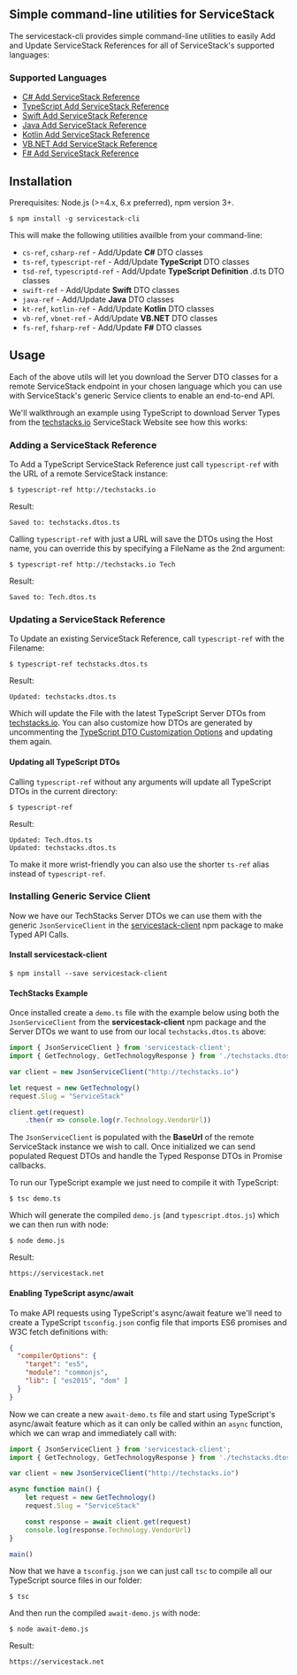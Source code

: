 ## Simple command-line utilities for ServiceStack

The servicestack-cli provides simple command-line utilities to easily Add and Update ServiceStack References for all of ServiceStack's supported languages:

### Supported Languages

* [C# Add ServiceStack Reference](http://docs.servicestack.net/csharp-add-servicestack-reference)
* [TypeScript Add ServiceStack Reference](http://docs.servicestack.net/typescript-add-servicestack-reference)
* [Swift Add ServiceStack Reference](http://docs.servicestack.net/swift-add-servicestack-reference)
* [Java Add ServiceStack Reference](http://docs.servicestack.net/java-add-servicestack-reference)
* [Kotlin Add ServiceStack Reference](http://docs.servicestack.net/kotlin-add-servicestack-reference)
* [VB.NET Add ServiceStack Reference](http://docs.servicestack.net/vbnet-add-servicestack-reference)
* [F# Add ServiceStack Reference](http://docs.servicestack.net/fsharp-add-servicestack-reference)

## Installation

Prerequisites: Node.js (>=4.x, 6.x preferred), npm version 3+.

    $ npm install -g servicestack-cli

This will make the following utilities availble from your command-line:

 - `cs-ref`, `csharp-ref` - Add/Update **C#** DTO classes
 - `ts-ref`, `typescript-ref` - Add/Update **TypeScript** DTO classes
 - `tsd-ref`, `typescriptd-ref` - Add/Update **TypeScript Definition** .d.ts DTO classes
 - `swift-ref` - Add/Update **Swift** DTO classes
 - `java-ref` - Add/Update **Java** DTO classes
 - `kt-ref`, `kotlin-ref` - Add/Update **Kotlin** DTO classes
 - `vb-ref`, `vbnet-ref` - Add/Update **VB.NET** DTO classes
 - `fs-ref`, `fsharp-ref` - Add/Update **F#** DTO classes

## Usage

Each of the above utils will let you download the Server DTO classes for a remote ServiceStack endpoint in your chosen language which you can use with ServiceStack's generic Service clients to enable an end-to-end API.

We'll walkthrough an example using TypeScript to download Server Types from the [techstacks.io](http://techstacks.io) ServiceStack Website see how this works:

### Adding a ServiceStack Reference

To Add a TypeScript ServiceStack Reference just call `typescript-ref` with the URL of 
a remote ServiceStack instance:

    $ typescript-ref http://techstacks.io

Result:

    Saved to: techstacks.dtos.ts

Calling `typescript-ref` with just a URL will save the DTOs using the Host name, you can override this by specifying a FileName as the 2nd argument:

    $ typescript-ref http://techstacks.io Tech

Result:

    Saved to: Tech.dtos.ts

### Updating a ServiceStack Reference

To Update an existing ServiceStack Reference, call `typescript-ref` with the Filename:

    $ typescript-ref techstacks.dtos.ts

Result:

    Updated: techstacks.dtos.ts

Which will update the File with the latest TypeScript Server DTOs from [techstacks.io](http://techstacks.io). You can also customize how DTOs are generated by uncommenting the [TypeScript DTO Customization Options](http://docs.servicestack.net/typescript-add-servicestack-reference#dto-customization-options) and updating them again.

#### Updating all TypeScript DTOs

Calling `typescript-ref` without any arguments will update all TypeScript DTOs in the current directory:

    $ typescript-ref

Result:

    Updated: Tech.dtos.ts
    Updated: techstacks.dtos.ts

To make it more wrist-friendly you can also use the shorter `ts-ref` alias instead of `typescript-ref`.

### Installing Generic Service Client

Now we have our TechStacks Server DTOs we can use them with the generic `JsonServiceClient` in the [servicestack-client](https://www.npmjs.com/package/servicestack-client) npm package to make Typed API Calls.

#### Install servicestack-client

    $ npm install --save servicestack-client

#### TechStacks Example

Once installed create a `demo.ts` file with the example below using both the `JsonServiceClient` from the **servicestack-client** npm package and the Server DTOs we 
want to use from our local `techstacks.dtos.ts` above:

```ts
import { JsonServiceClient } from 'servicestack-client';
import { GetTechnology, GetTechnologyResponse } from './techstacks.dtos';

var client = new JsonServiceClient("http://techstacks.io")

let request = new GetTechnology()
request.Slug = "ServiceStack"

client.get(request)
    .then(r => console.log(r.Technology.VendorUrl))
```

The `JsonServiceClient` is populated with the **BaseUrl** of the remote ServiceStack instance we wish to call. Once initialized we can send populated Request DTOs and handle
the Typed Response DTOs in Promise callbacks.

To run our TypeScript example we just need to compile it with TypeScript:

    $ tsc demo.ts

Which will generate the compiled `demo.js` (and `typescript.dtos.js`) which we can then run with node:

    $ node demo.js

Result:

    https://servicestack.net

#### Enabling TypeScript async/await 

To make API requests using TypeScript's async/await feature we'll need to create a TypeScript `tsconfig.json` config file that imports ES6 promises and W3C fetch definitions with:

```json
{
  "compilerOptions": {
    "target": "es5",
    "module": "commonjs",
    "lib": [ "es2015", "dom" ]
  }
}
```

Now we can create a new `await-demo.ts` file and start using TypeScript's async/await feature which as it can only be called within an `async` function, which we can wrap 
and immediately call with:

```ts
import { JsonServiceClient } from 'servicestack-client';
import { GetTechnology, GetTechnologyResponse } from './techstacks.dtos';

var client = new JsonServiceClient("http://techstacks.io")

async function main() {
    let request = new GetTechnology()
    request.Slug = "ServiceStack"

    const response = await client.get(request)
    console.log(response.Technology.VendorUrl)
}

main()
```

Now that we have a `tsconfig.json` we can just call `tsc` to compile all our TypeScript source files in our folder:

    $ tsc

And then run the compiled `await-demo.js` with node:

    $ node await-demo.js

Result:

    https://servicestack.net

